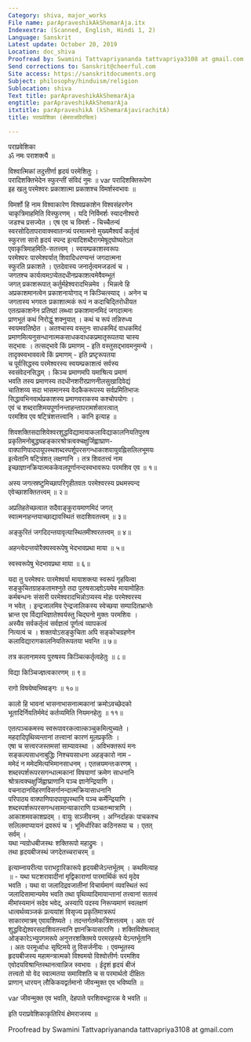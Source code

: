 ```yaml
---
Category: shiva, major_works
File name: parApraveshikAkShemarAja.itx
Indexextra: (Scanned, English, Hindi 1, 2)
Language: Sanskrit
Latest update: October 20, 2019
Location: doc_shiva
Proofread by: Swamini Tattvapriyananda tattvapriya3108 at gmail.com
Send corrections to: Sanskrit@cheerful.com
Site access: https://sanskritdocuments.org
Subject: philosophy/hinduism/religion
Sublocation: shiva
Text title: parApraveshikAkShemarAja
engtitle: parApraveshikAkShemarAja
itxtitle: parApraveshikA (kShemarAjavirachitA)
title: पराप्रवेशिका (क्षेमराजविरचिता)

---
```

  
 पराप्रवेशिका   
ॐ नमः पराशक्त्यै ॥  
  
विश्वात्मिकां तदुत्तीर्णा हृदयं परमेशितुः ।  
परादिशक्तिभेदेन स्फुरन्तीं संविदं नुमः ॥  var  परादिशक्तिरूपेण  
इह खलु परमेश्वरः प्रकाशात्मा प्रकाशश्च विमर्शस्वभावः ॥  
  
विमर्शो हि नाम विश्वाकारेण विश्वप्रकाशेन विश्वसंहरणेन  
चाकृत्रिमाहमिति विस्फुरणम् । यदि निर्विमर्शः स्यादनीश्वरो  
जडश्च प्रसज्येत । एष एव च विमर्शः - चिच्चैतन्यं  
स्वरसोदितापरावाक्स्वातन्त्र्यं परमात्मनो मुख्यमैश्वर्यं कर्तृत्वं  
स्फुरत्ता सारो हृदयं स्पन्द इत्यादिशब्दैरागमेषूद्घोष्यतेऽत  
एवाकृत्रिमाहमिति-सतत्त्वम् । स्वयम्प्रकाशस्वरूपः  
परमेश्वरः पारमेश्वर्यात् शिवादिधरण्यन्तं जगदात्मना  
स्फुरति प्रकाशते । एतदेवास्य जनार्तृत्वमजडत्वं च ।  
जगतश्च कार्यत्वमऽप्येतदधीनप्रकाशत्वमेवैवम्भूतं  
जगत् प्रकाशरूपात् कर्तुर्महेश्वरादभिन्नमेव । भिन्नत्वे हि  
अप्रकाशमानत्वेन प्रकाशनायोगाद् न किञ्चित्स्याद् । अनेन च  
जगतास्य भगवतः प्रकाशात्मकं रूपं न कदाचिद्तिरोधीयत  
एतत्प्रकाशनेन प्रतिष्ठां लब्ध्वा प्रकाशमानमिदं जगदात्मनः  
प्राणभूतं कथं निरोद्धुं शक्नुयात् । कथं च रूपं तन्निरुध्य  
स्वयमवतिष्ठेत । अतश्चास्य वस्तुनः साधकमिदं वाधकमिदं  
प्रमाणमित्यनुसन्धानात्मकसाधकवाधकप्रमातृरूपतया चास्य  
सद्भावः । तत्सद्भावे किं प्रमाणम् - इति वस्तुसद्भावमनुमन्ये ।  
तादृक्स्वभाववत्वे किं प्रमाणम् - इति प्रष्टृरूपतया  
च पूर्वसिद्धस्य परमेश्वरस्य स्वयम्प्रकाशत्वं सर्वस्य  
स्वसंवेदनसिद्धम् । किञ्च प्रमाणमपि यमाश्रित्य प्रमाणं  
भवति तस्य प्रमाणस्य तदधीनशरीरप्राणनीलसुखादिवेद्यं  
चातिशय्य सदा भासमानस्य वेदकैकरूपस्य सर्वप्रमितिभाजः  
सिद्धावभिनवार्थप्रकाशस्य प्रमाणवराकस्य कश्चोपयोगः ।  
एवं च शब्दराशिमयपूर्णानन्ताहन्तापरामर्शसारत्वात्  
परमशिव एव षट्त्रिंशत्तत्त्वानि । कानि इत्याह ॥  
  
शिवशक्तिसदाशिवेश्वरशुद्धविद्यामायाकलाविद्याकालनियतिपुरुष  
प्रकृतिमनोबुद्ध्यहङ्कारश्रोत्रत्वक्चक्षुर्जिह्वाघ्राण-  
वाक्पाणिपादपायूपस्थशब्दस्पर्शूपरसगन्धाकाशवायुवह्निसलिलभूमयः  
इत्येतानि षट्त्रिंशत् लक्षणानि । तत्र शिवतत्त्वं नाम  
इच्छाज्ञानक्रियात्मककेवलपूर्णानन्दस्वभावरूपः परमशिव एव ॥ १॥  
  
अस्य जगत्स्रष्टुमिच्छापरिगृहीतवतः परमेश्वरस्य प्रथमस्पन्द  
एवेच्छाशक्तितत्त्वम् ॥ २॥  
  
अप्रतिहतेच्छत्वात सदैवाङ्कुरायमाणमिदं जगत्  
स्वात्मनाहन्तयाच्छाद्यावस्थितं सदाशिवतत्त्वम् ॥ ३॥  
  
अङ्कुरितं जगदिदन्तयावृत्यास्थितमीश्वरतत्त्वम् ॥ ४॥  
  
अहन्त्वेदन्तयोरैक्यस्वरूपेषु भेदभावप्रथा माया ॥ ५॥  
  
स्वस्वरूपेषु भेदभावप्रथा माया ॥ ६॥  
  
यदा तु परमेश्वरः पारमेश्वर्या मायाशक्त्या स्वरूपं गृहयित्वा  
सङ्कुचितग्राहकतामश्नुते तदा पुरुषसञ्ज्ञोऽयमेव मायामोहितः  
कर्मबन्धनः संसारी परमेश्वरादभिन्नोऽप्यस्य मोहः परमेश्वरस्य  
न भवेत् । इन्द्रजालमिव ऐन्द्रजालिकस्य स्वेच्छया सम्पादितभ्रान्तेः  
भ्रान्त एव र्विद्याभिज्ञातेश्वर्यस्तु चिद्घनो मुक्तः परमशिवः ।  
अस्यैव सर्वकर्तृत्वं सर्वज्ञत्वं पूर्णत्वं व्यापकत्वं  
नित्यत्वं च । शक्तयोऽसङ्कुचिता अपि सङ्कोचग्रहणेन  
कलाविद्यारागकालनियतिरूपतया भवन्ति ॥ ७॥  
  
तत्र कलानामस्य पुरुषस्य किञ्चित्कर्तृत्वहेतुः ॥ ८॥  
  
विद्या किञ्चिज्ज्ञत्वकारणम् ॥ ९॥  
  
रागो विषयेष्वभिष्वङ्गः ॥ १०॥  
  
कालो हि भावनां भासनाभासनात्मकानां क्रमोऽवच्छेदको  
भूतादिर्नियतिर्ममेदं कर्तव्यमिति नियमनहेतुः ॥ ११॥  
  
एतत्पञ्चकमस्य स्वरूपावरकत्वात्कञ्चुकमित्युच्यते ।  
महदादिपृथिव्यन्तानां तत्त्वानां कारणं मूलप्रकृतिः ।  
एषा च सत्त्वरजस्तमसां साम्यावस्था । अविभक्तरूपं मनः  
सङ्कल्पसाधनाबुद्धिः  निश्चयसाधना अहङ्कारो नाम -  
ममेदं न ममेदमित्यभिमानसाधनम् । एतत्त्रयमन्तःकरणम् ।  
शब्दस्पर्शरूपरसगन्धात्मकानां विषयाणां क्रमेण साधनानि  
श्रोत्रत्वक्चक्षुर्जिह्वाघ्राणानि पञ्च ज्ञानेन्द्रियाणि ।  
वचनादानविहरणविसर्गानन्दात्मक्रियासाधनानि  
परिपाठ्य वाक्पाणिपादपायूपस्थानि पञ्च कर्मेन्द्रियाणि ।  
शब्दस्पर्शरूपरसगन्धसामान्याकाराणि पञ्चतन्मात्राणि ।  
आकाशमवकाशप्रदम् । वायुः सञ्जीवनम् । अग्निर्दाहकः पाचकश्च  
सलिलमाप्यायनं द्रवरूपं च ।  भूमिर्धारिका कठिनरूपा च । एतत्  
सर्वम् ।  
यथा न्यग्रोधबीजस्थः शक्तिरूपो महाद्रुमः ।  
तथा हृदयबीजस्थं जगदेतच्चराचरम् ॥  
  
इत्याम्नायरीत्या पराभट्टारिकारूपे हृदयबीजेऽन्तर्भूतम् । कथमित्याह  
॥ - यथा घटशरावादीनां मृद्विकाराणां पारमार्थिकं रूपं मृदेव  
भवति । यथा वा जलादिद्रवजातीनां विचार्यमाणं व्यवस्थितं रूपं  
जलादिसामान्यमेव भवति तथा पृथिव्यादिमायान्तानां तत्त्वानां सतत्त्वं  
मीमांस्यमानं सदेव भवेद्, अस्यापि पदस्य निरूप्यमाणं स्वलक्षणं  
धात्वर्थव्यञ्जकं प्रत्ययांशं विसृज्य प्रकृतिमात्ररूपं  
साकारमात्रम्  एवावशिष्यते । तदन्तर्गतमेकत्रिंशत्तत्वम् । अतः परं  
शुद्धविद्येश्वरसदाशिवतत्त्वानि ज्ञानक्रियासाराणि । शक्तिविशेषत्वात्  
ओङ्कारेऽभ्युपगमरूपे अनुत्तरशक्तिमये परमरहस्ये येऽन्तर्भूतानि  
। अतः परमूर्ध्वाधः सृष्टिमये तु विसर्जनीयः । एवम्भूतस्य  
हृदयबीजस्य महामन्त्रात्मको विश्वमयो विश्वोत्तीर्णः परमशिव  
एवोदयविश्रान्तिस्थानत्वान्निज स्वभावः । ईदृशं हृदयं बीजं  
तत्त्वतो यो वेद स्वात्मतया समाविशति च स परमार्थतो दीक्षितः  
प्राणान् धारयन् लौकिकवद्वर्तमानो जीवन्मुक्त एव भविष्यति ॥  
  
 var  जीवन्मुक्त एव भवति, देहपाते परशिवभट्टारक वे भवति ॥  
  
इति पराप्रवेशिकाकृतिरियं क्षेमराजस्य ॥  
  
  
Proofread by Swamini Tattvapriyananda tattvapriya3108 at gmail.com  
  
